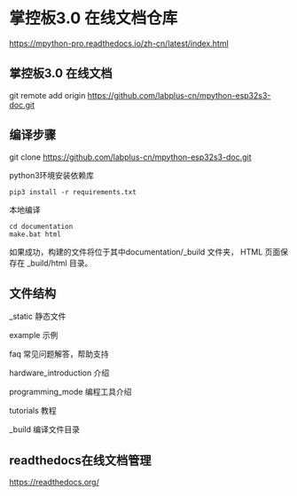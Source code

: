 # 掌控板3.0 在线文档仓库
https://mpython-pro.readthedocs.io/zh-cn/latest/index.html

## 掌控板3.0 在线文档

git remote add origin https://github.com/labplus-cn/mpython-esp32s3-doc.git
## 编译步骤

git clone https://github.com/labplus-cn/mpython-esp32s3-doc.git

python3环境安装依赖库

    pip3 install -r requirements.txt

本地编译

    cd documentation
    make.bat html

如果成功，构建的文件将位于其中documentation/_build 文件夹，
HTML 页面保存在 _build/html 目录。

## 文件结构

_static 静态文件

example 示例

faq 常见问题解答，帮助支持

hardware_introduction 介绍

programming_mode 编程工具介绍

tutorials 教程

_build 编译文件目录

## readthedocs在线文档管理
https://readthedocs.org/